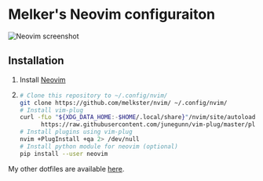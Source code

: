 # Melker's Neovim configuraiton

![Neovim screenshot](https://user-images.githubusercontent.com/15816726/147858310-10f08157-8f95-403a-9065-a00c07cfa5b3.png)

## Installation

1. Install [Neovim](https://github.com/neovim/neovim/releases/)

1. ```sh
   # Clone this repository to ~/.config/nvim/
   git clone https://github.com/melkster/nvim/ ~/.config/nvim/
   # Install vim-plug
   curl -fLo "${XDG_DATA_HOME:-$HOME/.local/share}"/nvim/site/autoload/plug.vim --create-dirs \
         https://raw.githubusercontent.com/junegunn/vim-plug/master/plug.vim
   # Install plugins using vim-plug
   nvim +PlugInstall +qa 2> /dev/null
   # Install python module for neovim (optional)
   pip install --user neovim
   ```

My other dotfiles are available [here](https://github.com/melkster/nvim/).
